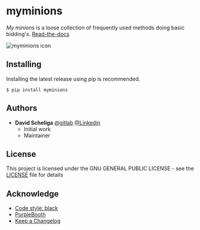 # myminions
*My minions* is a loose collection of frequently used methods doing basic 
bidding's. [Read-the-docs](https://myminions.readthedocs.io/en/latest/)

![myminions icon](https://myminions.readthedocs.io/en/latest/_images/myminions_icon.png "3 minions")

## Installing

Installing the latest release using pip is recommended.

````shell script
$ pip install myminions
````

## Authors

* **David Scheliga** 
    [@gitlab](https://gitlab.com/david.scheliga)
    [@Linkedin](https://www.linkedin.com/in/david-scheliga-576984171/)
    - Initial work
    - Maintainer

## License

This project is licensed under the GNU GENERAL PUBLIC LICENSE - see the
[LICENSE](https://gitlab.com/david.scheliga/dicthandling/blob/master/LICENSE) file for details

## Acknowledge

- [Code style: black](https://github.com/psf/black)
- [PurpleBooth](https://gist.github.com/PurpleBooth/109311bb0361f32d87a2)
- [Keep a Changelog](https://keepachangelog.com/en/1.0.0/)
